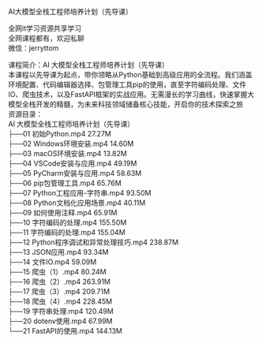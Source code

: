 AI大模型全栈工程师培养计划（先导课）

全网it学习资源共享学习<br>全网课程都有，欢迎私聊<br>微信：jerryttom<br>

课程简介：AI 大模型全栈工程师培养计划（先导课）<br> 本课程以先导课为起点，带你领略从Python基础到高级应用的全流程。我们涵盖环境配置、代码编辑器选择、包管理工具pip的使用，直至字符编码处理、文件IO、爬虫技术，以及FastAPI框架的实战应用。无需漫长的学习曲线，快速掌握大模型全栈开发的精髓，为未来科技领域储备核心技能，开启你的技术探索之旅<br> 资源目录：<br> AI 大模型全栈工程师培养计划（先导课）<br> ├──01 初始Python.mp4 27.27M<br> ├──02 Windows环境安装.mp4 14.60M<br> ├──03 macOS环境安装.mp4 13.82M<br> ├──04 VSCode安装与应用.mp4 49.19M<br> ├──05 PyCharm安装与应用.mp4 58.63M<br> ├──06 pip包管理工具.mp4 65.76M<br> ├──07 Python工程应用-字符串.mp4 93.50M<br> ├──08 Python文档化应用场景.mp4 40.11M<br> ├──09 如何使用注释.mp4 65.91M<br> ├──10 字符编码的处理.mp4 155.50M<br> ├──11 字符编码的处理.mp4 155.04M<br> ├──12 Python程序调试和异常处理技巧.mp4 238.87M<br> ├──13 JSON应用.mp4 93.34M<br> ├──14 文件IO.mp4 59.09M<br> ├──15 爬虫（1）.mp4 80.24M<br> ├──16 爬虫（2）.mp4 263.91M<br> ├──17 爬虫（3）.mp4 209.71M<br> ├──18 爬虫（4）.mp4 228.45M<br> ├──19 字符串处理.mp4 120.49M<br> ├──20 dotenv使用.mp4 67.99M<br> └──21 FastAPI的使用.mp4 144.13M